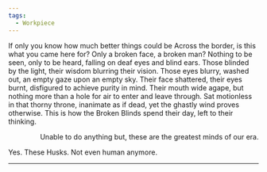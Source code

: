 ```yaml
---
tags:
  - Workpiece
---
```

If only you know how much better things could be
Across the border, is this what you came here for?
Only a broken face, a broken man?
Nothing to be seen, only to be heard, falling on deaf eyes and blind ears.
Those blinded by the light, their wisdom blurring their vision.
Those eyes blurry, washed out, an empty gaze upon an empty sky.
Their face shattered, their eyes burnt, disfigured to achieve purity in mind.
Their mouth wide agape, but nothing more than a hole for air to enter and leave through.
Sat motionless in that thorny throne, inanimate as if dead, yet the ghastly wind proves otherwise.
This is how the Broken Blinds spend their day, left to their thinking.<p align="right">Unable to do anything but, these are the greatest minds of our era.

Yes. These Husks. Not even human anymore. </p>

---
